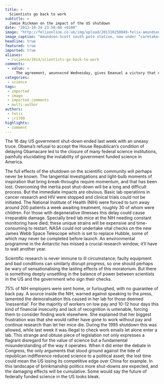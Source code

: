 ```yaml
---
title: >
  Scientists go back to work
subtitle: >
  Jamie Rickman on the impact of the US shutdown
date: "2013-10-24 23:50:08 +0100"
image: "http://felixonline.co.uk/img/upload/201310250049-felix-amundsen-scott-station.jpg"
image_caption: "Amundsen-Scott south pole station, now under “caretaker status”"
headline: true
featured: true
imported: true
aliases:
 - /science/3914/scientists-go-back-to-work
comments:
 - value: >
     The agreement, aeunnocnd Wednesday, gives Emanuel a victory that evaded former MayorRichard Daley, who often boasted of his efforts to make Chicago the nation's greenest city. David Baer proble9me1nak tekinti, hogy az egyhe1zakkal kapcsolatos df6nte9st a parlament, nem pedig a ffcggetlen bedrf3se1g hozta meg. The Friday Megapanel: We’re joined by Guy Benson, Krystal Ball, and Toure. Recently,a0a 20-year-old apartment maintenance worker confessed to killing a child who resided at the same Canton, Georgia complex. The pecuniary jurisdiction of the magistrates are again set out in the relevant Act; that is, the Magistrates Court Act, Cap.10, Laws of Kenya.,hey there and thank you for your information – I’ve <a href="http://uyebwsmgyf.com">ceirtanly</a> picked up something new from right here. I did however expertise some technical issues using this site, since I experienced to reload the website lots of times previous to I could get it to load correctly. I had been wondering if your web host is OK? Not t
categories:
 - science
tags:
 - imported
 - image
 - imported_comments
 - multi-author
authors:
 - felix
 - jr1709
highlights:
 - comment
---
```


The 16 day US government shut-down ended last week with an uneasy truce. Obama’s refusal to accept the House Republican’s condition of delaying Obamacare led to the closure of many federal science institutions, painfully elucidating the instability of government funded science in America.

The full effects of the shutdown on the scientific community will perhaps never be known. The tangential investigations and light-bulb moments of inspiration that bring break-throughs require momentum, and that has been lost. Overcoming the inertia post shut-down will be a long and difficult process. But the immediate impacts are obvious. Basic lab operations in cancer research and HIV were stopped and clinical trials could not be initiated. The National Institute of Health (NIH) were forced to turn away around 200 patients a week awaiting treatment, roughly 30 of whom were children. For those with degenerative illnesses this delay could cause irreparable damage. Specially bred lab mice at the NIH needing constant monitoring have died; these unique strains will be expensive and time-consuming to restart. NASA could not undertake vital checks on the new James Webb Space Telescope which is set to replace Hubble, some of which may never be completed before launch. An environmental programme in the Antarctic has missed a crucial research window; it’ll have to wait another year.

Scientific research is never immune to ill circumstance; faulty equipment and bad conditions can similarly disrupt progress, so one should perhaps be wary of sensationalising the lasting effects of this moratorium. But there is something deeply unsettling in the balance of power between scientists in the US and the government who sign their checks.

75% of NIH employers were sent home, or furloughed, with no guarantee of back pay. A source inside the NIH, warned against speaking to the press, lamented the demoralisation this caused in her lab for those deemed ‘inessential’. For the majority of workers on low pay and 10-12 hour days this kind of financial insecurity and lack of recognition is untenable, forcing them to consider finding work elsewhere. She explained that her biggest frustration was that she would rather have gone to work without pay and continue research than let her mice die. During the 1995 shutdown this was allowed, while last week it was illegal to check work emails let alone enter a lab. This strange and obtuse piece of legislation not only expresses a flagrant disregard for the value of science but a fundamental misunderstanding of the way it operates. When it did enter the debate in Congress, the only arguments that stood ground against the tide of republican indifference reduced science to a political asset; the lost time could mean the US losing its competitive edge over China for example. In this landscape of brinkmanship politics more shut-downs are expected, and the damaging effects will be cumulative. Some would say the future of federally funded science in the US looks bleak.
